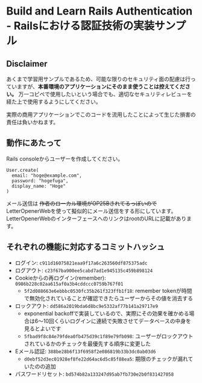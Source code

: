 # Build and Learn Rails Authentication - Railsにおける認証技術の実装サンプル

## Disclaimer

あくまで学習用サンプルであるため、可能な限りのセキュリティ面の配慮は行っていますが、**本番環境のアプリケーションにそのまま使うことは控えてください。** 万一コピペで使用したいという場合でも、適切なセキュリティレビューを経た上で使用するようにしてください。

実際の商用アプリケーションでこのコードを流用したことによって生じた損害の責任は負いかねます。

## 動作にあたって

Rails consoleからユーザーを作成してください。

```
User.create(
  email: "hoge@example.com",
  password: "hogefuga",
  display_name: "Hoge"
)
```

メール送信は ~~作者のローカル環境がOP25Bされてるっぽいので~~ LetterOpenerWebを使って擬似的にメール送信をする形にしています。LetterOpenerWebのインターフェースへのリンクはrootのURLに記載があります。

## それぞれの機能に対応するコミットハッシュ

- ログイン: `c911d16075821eaa9f17a6c263560df875375adc`
- ログアウト: `c23f67ba900ee5cabd7ad1e945135c459b898124`
- Cookieからの再ログイン(remember): `0986b228c02aa615af0a3b4cddccc0759b767f01`
  - `5f2d088663e6ebbbc0530fc35b261f323ffb1f18`: remember tokenが時間で無効化されていることが確認できたらユーザーからその値を消去する
- ロックアウト: `dd586a2019bda6d8bc9e5332af77b141a29717e9`
  - exponential backoffで実装しているので、実際にその効果を確かめる場合は6〜10回くらいログインに連続で失敗させてデータベースの中身を見るとよいです
  - `5fbad9f8c84e79fdea0fb475d39c1f89e79fb098`: ユーザーがロックアウトされているかのチェックを最優先する順序に変更した
- Eメール認証: `388be28b6f13f6958f2e086819b33b3dc0ab03d6`
  - `d0ebf52d3ec01928ef8fe22d64ac6d5c85f88ea5`: 期限のチェックが漏れていたのの追加
- パスワードリセット: `bd574b82a133247d95ab7fb730e2b0f831427058`
